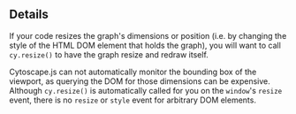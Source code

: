 ## Details

If your code resizes the graph's dimensions or position (i.e. by changing the style of the HTML DOM element that holds the graph), you will want to call `cy.resize()` to have the graph resize and redraw itself.

Cytoscape.js can not automatically monitor the bounding box of the viewport, as querying the DOM for those dimensions can be expensive.  Although `cy.resize()` is automatically called for you on the `window`'s `resize` event, there is no `resize` or `style` event for arbitrary DOM elements.